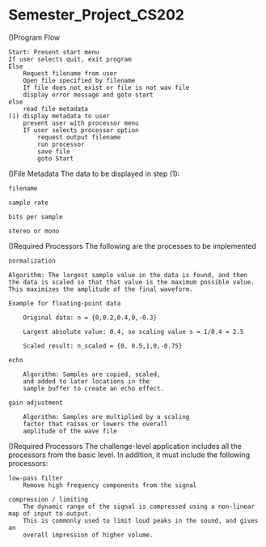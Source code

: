 # Semester_Project_CS202

()Program Flow

    Start: Present start menu
    If user selects quit, exit program
    Else
        Request filename from user
        Open file specified by filename
        If file does not exist or file is not wav file
        display error message and goto start
    else
        read file metadata 
    (1) display metadata to user
        present user with processor menu
        If user selects processor option
            request output filename
            run processor
            save file
            goto Start


()File Metadata
The data to be displayed in step (1):

    filename

    sample rate

    bits per sample

    stereo or mono


()Required Processors
The following are the processes to be implemented

    normalization

    Algorithm: The largest sample value in the data is found, and then 
    the data is scaled so that that value is the maximum possible value.
    This maximizes the amplitude of the final waveform.

    Example for floating-point data

        Original data: n = {0,0.2,0.4,0,-0.3}

        Largest absolute value: 0.4, so scaling value s = 1/0.4 = 2.5

        Scaled result: n_scaled = {0, 0.5,1,0,-0.75}

    echo

        Algorithm: Samples are copied, scaled, 
        and added to later locations in the
        sample buffer to create an echo effect.

    gain adjustment

        Algorithm: Samples are multiplied by a scaling
        factor that raises or lowers the overall
        amplitude of the wave file

()Required Processors
    The challenge-level application includes all the processors from the basic level. 
    In addition, it must include the following processors:
    
    low-pass filter
        Remove high frequency components from the signal

    compression / limiting
        The dynamic range of the signal is compressed using a non-linear map of input to output. 
        This is commonly used to limit loud peaks in the sound, and gives an      
        overall impression of higher volume.






